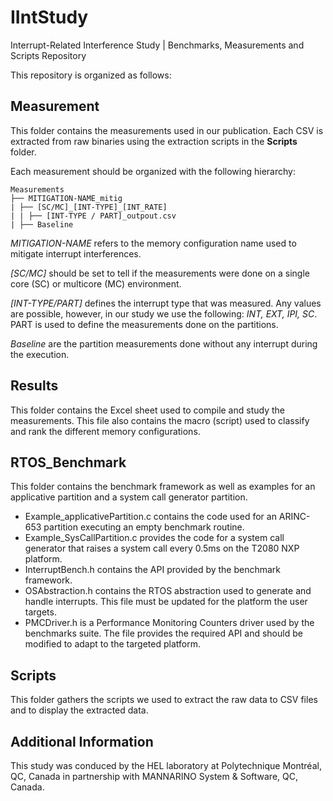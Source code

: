 # IIntStudy
Interrupt-Related Interference Study | Benchmarks, Measurements and Scripts Repository

This repository is organized as follows:

## Measurement
This folder contains the measurements used in our publication. Each CSV is extracted from raw binaries using the extraction scripts in the **Scripts** folder.

Each measurement should be organized with the following hierarchy:

```
Measurements
├── MITIGATION-NAME_mitig
| ├── [SC/MC]_[INT-TYPE]_[INT_RATE]
| | ├── [INT-TYPE / PART]_outpout.csv
| ├── Baseline
```

*MITIGATION-NAME* refers to the memory configuration name used to mitigate interrupt interferences.

*[SC/MC]* should be set to tell if the measurements were done on a single core (SC) or multicore (MC) environment.

*[INT-TYPE/PART]* defines the interrupt type that was measured. Any values are possible, however, in our study we use the following: *INT, EXT, IPI, SC*. PART is used to define the measurements done on the partitions.

*Baseline* are the partition measurements done without any interrupt during the execution.

## Results
This folder contains the Excel sheet used to compile and study the measurements. This file also contains the macro (script) used to classify and rank the different memory configurations.

## RTOS_Benchmark
This folder contains the benchmark framework as well as examples for an applicative partition and a system call generator partition.

* Example_applicativePartition.c contains the code used for an ARINC-653 partition executing an empty benchmark routine.
* Example_SysCallPartition.c provides the code for a system call generator  that raises a system call every 0.5ms on the T2080 NXP platform.
* InterruptBench.h contains the API provided by the benchmark framework.
* OSAbstraction.h contains the RTOS abstraction used to generate and handle interrupts. This file must be updated for the platform the user targets.
* PMCDriver.h is a Performance Monitoring Counters driver used by the benchmarks suite. The file provides the required API and should be modified to adapt to the targeted platform.

## Scripts
This folder gathers the scripts we used to extract the raw data to CSV files and to display the extracted data.


## Additional Information
This study was conduced by the HEL laboratory at Polytechnique Montréal, QC, Canada in partnership with MANNARINO System & Software, QC, Canada.
